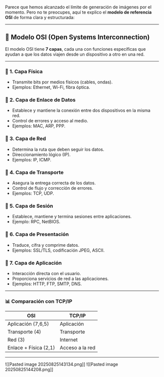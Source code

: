 Parece que hemos alcanzado el límite de generación de imágenes por el momento. Pero no te preocupes, aquí te explico el **modelo de referencia OSI** de forma clara y estructurada:

---

## 🧱 Modelo OSI (Open Systems Interconnection)

El modelo OSI tiene **7 capas**, cada una con funciones específicas que ayudan a que los datos viajen desde un dispositivo a otro en una red.

---

### 🔹 **1. Capa Física**

- Transmite bits por medios físicos (cables, ondas).
- Ejemplos: Ethernet, Wi-Fi, fibra óptica.

### 🔹 **2. Capa de Enlace de Datos**

- Establece y mantiene la conexión entre dos dispositivos en la misma red.
- Control de errores y acceso al medio.
- Ejemplos: MAC, ARP, PPP.

### 🔹 **3. Capa de Red**

- Determina la ruta que deben seguir los datos.
- Direccionamiento lógico (IP).
- Ejemplos: IP, ICMP.

### 🔹 **4. Capa de Transporte**

- Asegura la entrega correcta de los datos.
- Control de flujo y corrección de errores.
- Ejemplos: TCP, UDP.

### 🔹 **5. Capa de Sesión**

- Establece, mantiene y termina sesiones entre aplicaciones.
- Ejemplo: RPC, NetBIOS.

### 🔹 **6. Capa de Presentación**

- Traduce, cifra y comprime datos.
- Ejemplos: SSL/TLS, codificación JPEG, ASCII.

### 🔹 **7. Capa de Aplicación**

- Interacción directa con el usuario.
- Proporciona servicios de red a las aplicaciones.
- Ejemplos: HTTP, FTP, SMTP, DNS.

---

### 📊 Comparación con TCP/IP

|OSI|TCP/IP|
|---|---|
|Aplicación (7,6,5)|Aplicación|
|Transporte (4)|Transporte|
|Red (3)|Internet|
|Enlace + Física (2,1)|Acceso a la red|

---

![[Pasted image 20250825143134.png]]
![[Pasted image 20250825144208.png]]